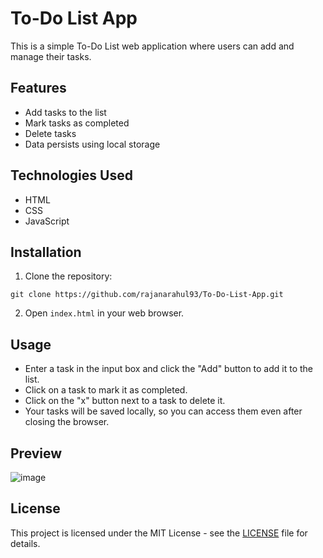 # To-Do List App

This is a simple To-Do List web application where users can add and manage their tasks.

## Features

- Add tasks to the list
- Mark tasks as completed
- Delete tasks
- Data persists using local storage

## Technologies Used

- HTML
- CSS
- JavaScript

## Installation

1. Clone the repository:

```git clone https://github.com/rajanarahul93/To-Do-List-App.git```

2. Open `index.html` in your web browser.

## Usage

- Enter a task in the input box and click the "Add" button to add it to the list.
- Click on a task to mark it as completed.
- Click on the "x" button next to a task to delete it.
- Your tasks will be saved locally, so you can access them even after closing the browser.

## Preview

![image](https://github.com/rajanarahul93/To-Do-List-App/assets/123227543/05790efb-d5cc-4a2f-a285-16a91aa72e90)


## License

This project is licensed under the MIT License - see the [LICENSE](LICENSE) file for details.
